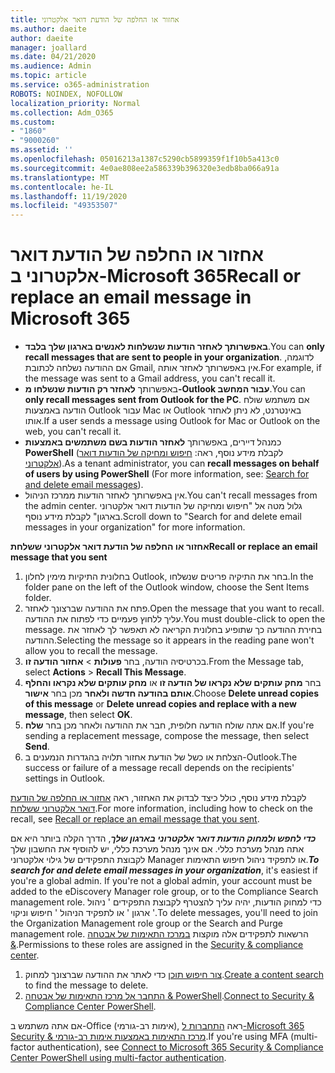 ```yaml
---
title: אחזור או החלפה של הודעת דואר אלקטרוני
ms.author: daeite
author: daeite
manager: joallard
ms.date: 04/21/2020
ms.audience: Admin
ms.topic: article
ms.service: o365-administration
ROBOTS: NOINDEX, NOFOLLOW
localization_priority: Normal
ms.collection: Adm_O365
ms.custom:
- "1860"
- "9000260"
ms.assetid: ''
ms.openlocfilehash: 05016213a1387c5290cb5899359f1f10b5a413c0
ms.sourcegitcommit: 4e0ae808ee2a586339b396320e3edb8ba066a91a
ms.translationtype: MT
ms.contentlocale: he-IL
ms.lasthandoff: 11/19/2020
ms.locfileid: "49353507"
---
```

# <a name="recall-or-replace-an-email-message-in-microsoft-365"></a><span data-ttu-id="6345f-102">אחזור או החלפה של הודעת דואר אלקטרוני ב-Microsoft 365</span><span class="sxs-lookup"><span data-stu-id="6345f-102">Recall or replace an email message in Microsoft 365</span></span>

- <span data-ttu-id="6345f-103">**באפשרותך לאחזר הודעות שנשלחות לאנשים בארגון שלך בלבד**.</span><span class="sxs-lookup"><span data-stu-id="6345f-103">You can **only recall messages that are sent to people in your organization**.</span></span> <span data-ttu-id="6345f-104">לדוגמה, אם ההודעה נשלחה לכתובת Gmail, אין באפשרותך לאחזר אותה.</span><span class="sxs-lookup"><span data-stu-id="6345f-104">For example, if the message was sent to a Gmail address, you can't recall it.</span></span>
- <span data-ttu-id="6345f-105">באפשרותך **לאחזר רק הודעות שנשלחו מ-Outlook עבור המחשב**.</span><span class="sxs-lookup"><span data-stu-id="6345f-105">You can **only recall messages sent from Outlook for the PC**.</span></span> <span data-ttu-id="6345f-106">אם משתמש שולח הודעה באמצעות Outlook עבור Mac או Outlook באינטרנט, לא ניתן לאחזר אותו.</span><span class="sxs-lookup"><span data-stu-id="6345f-106">If a user sends a message using Outlook for Mac or Outlook on the web, you can't recall it.</span></span>
- <span data-ttu-id="6345f-107">כמנהל דיירים, באפשרותך **לאחזר הודעות בשם משתמשים באמצעות PowerShell** (לקבלת מידע נוסף, ראה: [חיפוש ומחיקה של הודעות דואר אלקטרוני](https://docs.microsoft.com/microsoft-365/compliance/search-for-and-delete-messages-in-your-organization)).</span><span class="sxs-lookup"><span data-stu-id="6345f-107">As a tenant administrator, you can **recall messages on behalf of users by using PowerShell** (For more information, see: [Search for and delete email messages](https://docs.microsoft.com/microsoft-365/compliance/search-for-and-delete-messages-in-your-organization)).</span></span>
- <span data-ttu-id="6345f-108">אין באפשרותך לאחזר הודעות ממרכז הניהול.</span><span class="sxs-lookup"><span data-stu-id="6345f-108">You can't recall messages from the admin center.</span></span> <span data-ttu-id="6345f-109">גלול מטה אל "חיפוש ומחיקה של הודעות דואר אלקטרוני בארגון" לקבלת מידע נוסף.</span><span class="sxs-lookup"><span data-stu-id="6345f-109">Scroll down to "Search for and delete email messages in your organization" for more information.</span></span>

<span data-ttu-id="6345f-110">**אחזור או החלפה של הודעת דואר אלקטרוני ששלחת**</span><span class="sxs-lookup"><span data-stu-id="6345f-110">**Recall or replace an email message that you sent**</span></span>

1. <span data-ttu-id="6345f-111">בחלונית התיקיות מימין לחלון Outlook, בחר את התיקיה פריטים שנשלחו.</span><span class="sxs-lookup"><span data-stu-id="6345f-111">In the folder pane on the left of the Outlook window, choose the Sent Items folder.</span></span>
2. <span data-ttu-id="6345f-112">פתח את ההודעה שברצונך לאחזר.</span><span class="sxs-lookup"><span data-stu-id="6345f-112">Open the message that you want to recall.</span></span> <span data-ttu-id="6345f-113">עליך ללחוץ פעמיים כדי לפתוח את ההודעה.</span><span class="sxs-lookup"><span data-stu-id="6345f-113">You must double-click to open the message.</span></span> <span data-ttu-id="6345f-114">בחירת ההודעה כך שתופיע בחלונית הקריאה לא תאפשר לך לאחזר את ההודעה.</span><span class="sxs-lookup"><span data-stu-id="6345f-114">Selecting the message so it appears in the reading pane won't allow you to recall the message.</span></span>
3. <span data-ttu-id="6345f-115">בכרטיסיה הודעה, בחר **פעולות**  >  **אחזור הודעה זו**.</span><span class="sxs-lookup"><span data-stu-id="6345f-115">From the Message tab, select **Actions** > **Recall This Message**.</span></span>
4. <span data-ttu-id="6345f-116">בחר **מחק עותקים שלא נקראו של הודעה זו** או **מחק עותקים שלא נקראו והחלף אותם בהודעה חדשה ולאחר** מכן בחר **אישור**.</span><span class="sxs-lookup"><span data-stu-id="6345f-116">Choose **Delete unread copies of this message** or **Delete unread copies and replace with a new message**, then select **OK**.</span></span>
5. <span data-ttu-id="6345f-117">אם אתה שולח הודעה חלופית, חבר את ההודעה ולאחר מכן בחר **שלח**.</span><span class="sxs-lookup"><span data-stu-id="6345f-117">If you're sending a replacement message, compose the message, then select **Send**.</span></span>
6. <span data-ttu-id="6345f-118">הצלחת או כשל של הודעת אחזור תלויה בהגדרות הנמענים ב-Outlook.</span><span class="sxs-lookup"><span data-stu-id="6345f-118">The success or failure of a message recall depends on the recipients' settings in Outlook.</span></span>

<span data-ttu-id="6345f-119">לקבלת מידע נוסף, כולל כיצד לבדוק את האחזור, ראה [אחזור או החלפה של הודעת דואר אלקטרוני ששלחת](https://support.office.com/article/35027f88-d655-4554-b4f8-6c0729a723a0).</span><span class="sxs-lookup"><span data-stu-id="6345f-119">For more information, including how to check on the recall, see [Recall or replace an email message that you sent](https://support.office.com/article/35027f88-d655-4554-b4f8-6c0729a723a0).</span></span>

<span data-ttu-id="6345f-120">**_כדי לחפש ולמחוק הודעות דואר אלקטרוני בארגון שלך_**, הדרך הקלה ביותר היא אם אתה מנהל מערכת כללי. אם אינך מנהל מערכת כללי, יש להוסיף את החשבון שלך לקבוצת התפקידים של גילוי אלקטרוני Manager או לתפקיד ניהול חיפוש התאימות.</span><span class="sxs-lookup"><span data-stu-id="6345f-120">**_To search for and delete email messages in your organization_**, it's easiest if you're a global admin. If you're not a global admin, your account must be added to the eDiscovery Manager role group, or to the Compliance Search management role.</span></span> <span data-ttu-id="6345f-121">כדי למחוק הודעות, יהיה עליך להצטרף לקבוצת התפקידים ' ניהול ארגון ' או לתפקיד הניהול ' חיפוש וניקוי '.</span><span class="sxs-lookup"><span data-stu-id="6345f-121">To delete messages, you'll need to join the Organization Management role group or the Search and Purge management role.</span></span> <span data-ttu-id="6345f-122">הרשאות לתפקידים אלה מוקצות [במרכז התאימות של אבטחה &](https://protection.office.com/).</span><span class="sxs-lookup"><span data-stu-id="6345f-122">Permissions to these roles are assigned in the [Security & compliance center](https://protection.office.com/).</span></span>

1. <span data-ttu-id="6345f-123">[צור חיפוש תוכן](https://docs.microsoft.com/microsoft-365/compliance/content-search) כדי לאתר את ההודעה שברצונך למחוק.</span><span class="sxs-lookup"><span data-stu-id="6345f-123">[Create a content search](https://docs.microsoft.com/microsoft-365/compliance/content-search) to find the message to delete.</span></span>
2. <span data-ttu-id="6345f-124">[התחבר אל מרכז התאימות של אבטחה & PowerShell](https://docs.microsoft.com/powershell/exchange/office-365-scc/connect-to-scc-powershell/connect-to-scc-powershell).</span><span class="sxs-lookup"><span data-stu-id="6345f-124">[Connect to Security & Compliance Center PowerShell](https://docs.microsoft.com/powershell/exchange/office-365-scc/connect-to-scc-powershell/connect-to-scc-powershell).</span></span>

<span data-ttu-id="6345f-125">אם אתה משתמש ב-Office (אימות רב-גורמי), ראה [התחברות ל-Microsoft 365 Security & מרכז התאימות באמצעות אימות רב-גורמי](https://docs.microsoft.com/powershell/exchange/office-365-scc/connect-to-scc-powershell/mfa-connect-to-scc-powershell).</span><span class="sxs-lookup"><span data-stu-id="6345f-125">If you're using MFA (multi-factor authentication), see [Connect to Microsoft 365 Security & Compliance Center PowerShell using multi-factor authentication](https://docs.microsoft.com/powershell/exchange/office-365-scc/connect-to-scc-powershell/mfa-connect-to-scc-powershell).</span></span>
